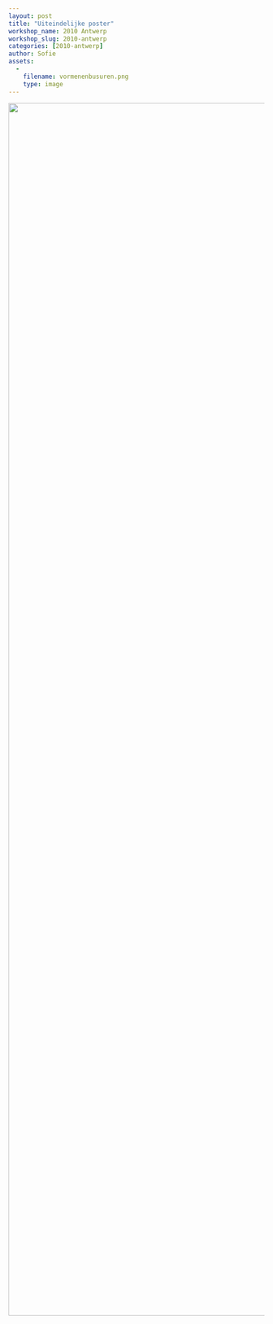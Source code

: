 ```yaml
---
layout: post
title: "Uiteindelijke poster"
workshop_name: 2010 Antwerp
workshop_slug: 2010-antwerp
categories: [2010-antwerp]
author: Sofie 
assets:
  -
    filename: vormenenbusuren.png
    type: image
---
```

<a href="http://workshops.nodebox.net/2010-2/wp-content/uploads/2010/02/vormenenbusuren.png"><img class="alignnone size-full wp-image-420" src="http://workshops.nodebox.net/2010-2/wp-content/uploads/2010/02/vormenenbusuren.png" alt="" width="1684" height="2384" /></a>
